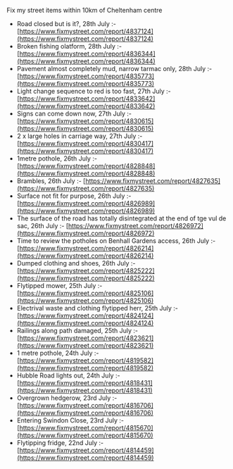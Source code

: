 Fix my street items within 10km of Cheltenham centre

<!-- fix_marker starts -->

- Road closed but is it?, 28th July :- [https://www.fixmystreet.com/report/4837124](https://www.fixmystreet.com/report/4837124)
- Broken fishing olatform, 28th July :- [https://www.fixmystreet.com/report/4836344](https://www.fixmystreet.com/report/4836344)
- Pavement almost completely mud, narrow tarmac only, 28th July :- [https://www.fixmystreet.com/report/4835773](https://www.fixmystreet.com/report/4835773)
- Light change sequence to red is too fast, 27th July :- [https://www.fixmystreet.com/report/4833642](https://www.fixmystreet.com/report/4833642)
- Signs can come down now, 27th July :- [https://www.fixmystreet.com/report/4830615](https://www.fixmystreet.com/report/4830615)
- 2 x large holes in carriage way, 27th July :- [https://www.fixmystreet.com/report/4830417](https://www.fixmystreet.com/report/4830417)
- 1metre pothole, 26th July :- [https://www.fixmystreet.com/report/4828848](https://www.fixmystreet.com/report/4828848)
- Brambles, 26th July :- [https://www.fixmystreet.com/report/4827635](https://www.fixmystreet.com/report/4827635)
- Surface not fit for purpose, 26th July :- [https://www.fixmystreet.com/report/4826989](https://www.fixmystreet.com/report/4826989)
- The surface of the road has totally disintegrated at the end of tge vul de sac, 26th July :- [https://www.fixmystreet.com/report/4826972](https://www.fixmystreet.com/report/4826972)
- Time to review the potholes on Benhall Gardens access, 26th July :- [https://www.fixmystreet.com/report/4826214](https://www.fixmystreet.com/report/4826214)
- Dumped clothing and shoes, 26th July :- [https://www.fixmystreet.com/report/4825222](https://www.fixmystreet.com/report/4825222)
- Flytipped mower, 25th July :- [https://www.fixmystreet.com/report/4825106](https://www.fixmystreet.com/report/4825106)
- Electrival waste and clothing flytipped herr, 25th July :- [https://www.fixmystreet.com/report/4824124](https://www.fixmystreet.com/report/4824124)
- Railings along path damaged, 25th July :- [https://www.fixmystreet.com/report/4823621](https://www.fixmystreet.com/report/4823621)
- 1 metre pothole, 24th July :- [https://www.fixmystreet.com/report/4819582](https://www.fixmystreet.com/report/4819582)
- Hubble Road lights out, 24th July :- [https://www.fixmystreet.com/report/4818431](https://www.fixmystreet.com/report/4818431)
- Overgrown hedgerow, 23rd July :- [https://www.fixmystreet.com/report/4816706](https://www.fixmystreet.com/report/4816706)
- Entering Swindon Close, 23rd July :- [https://www.fixmystreet.com/report/4815670](https://www.fixmystreet.com/report/4815670)
- Flytipping fridge, 22nd July :- [https://www.fixmystreet.com/report/4814459](https://www.fixmystreet.com/report/4814459)

<!-- fix_marker ends -->